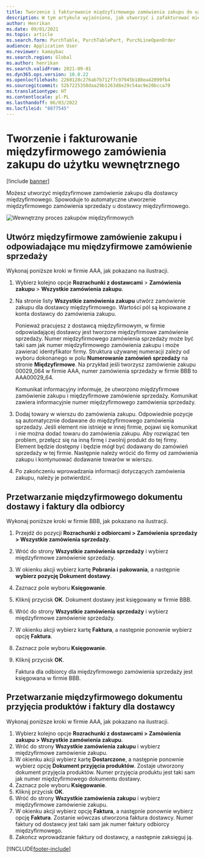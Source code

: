 ```yaml
---
title: Tworzenie i fakturowanie międzyfirmowego zamówienia zakupu do użytku wewnętrznego
description: W tym artykule wyjaśniono, jak utworzyć i zafakturować międzyfirmowe zamówienie zakupu do użytku wewnętrznego
author: Henrikan
ms.date: 09/01/2021
ms.topic: article
ms.search.form: PurchTable, PurchTablePart, PurchLineOpenOrder
audience: Application User
ms.reviewer: kamaybac
ms.search.region: Global
ms.author: henrikan
ms.search.validFrom: 2021-09-01
ms.dyn365.ops.version: 10.0.22
ms.openlocfilehash: 2260128c276ab7b712f7c97945b188ea42099fb4
ms.sourcegitcommit: 52b7225350daa29b1263d8e29c54ac9e20bcca70
ms.translationtype: HT
ms.contentlocale: pl-PL
ms.lasthandoff: 06/03/2022
ms.locfileid: "8877545"
---
```

# <a name="create-and-invoice-an-intercompany-purchase-order-for-internal-use"></a>Tworzenie i fakturowanie międzyfirmowego zamówienia zakupu do użytku wewnętrznego

[!include [banner](../../includes/banner.md)]

Możesz utworzyć międzyfirmowe zamówienie zakupu dla dostawcy międzyfirmowego. Spowoduje to automatyczne utworzenie międzyfirmowego zamówienia sprzedaży u dostawcy międzyfirmowego.

![Wewnętrzny proces zakupów międzyfirmowych](media/intercompanypurchaseprocess.png)

## <a name="create-an-intercompany-purchase-order-and-a-corresponding-intercompany-sales-order"></a>Utwórz międzyfirmowe zamówienie zakupu i odpowiadające mu międzyfirmowe zamówienie sprzedaży

Wykonaj poniższe kroki w firmie AAA, jak pokazano na ilustracji.

1. Wybierz kolejno opcje **Rozrachunki z dostawcami** \> **Zamówienia zakupu** \> **Wszystkie zamówienia zakupu**.
1. Na stronie listy **Wszystkie zamówienia zakupu** utwórz zamówienie zakupu dla dostawcy międzyfirmowego. Wartości pól są kopiowane z konta dostawcy do zamówienia zakupu.

    Ponieważ pracujesz z dostawcą międzyfirmowym, w firmie odpowiadającej dostawcy jest tworzone międzyfirmowe zamówienie sprzedaży. Numer międzyfirmowego zamówienia sprzedaży może być taki sam jak numer międzyfirmowego zamówienia zakupu i może zawierać identyfikator firmy. Struktura używanej numeracji zależy od wyboru dokonanego w polu **Numerowanie zamówień sprzedaży** na stronie **Międzyfirmowe**. Na przykład jeśli tworzysz zamówienie zakupu 00029\_064 w firmie AAA, numer zamówienia sprzedaży w firmie BBB to AAA00029\_64.

    Komunikat informacyjny informuje, że utworzono międzyfirmowe zamówienie zakupu i międzyfirmowe zamówienie sprzedaży. Komunikat zawiera informacyjnie numer międzyfirmowego zamówienia sprzedaży.

1. Dodaj towary w wierszu do zamówienia zakupu. Odpowiednie pozycje są automatycznie dodawane do międzyfirmowego zamówienia sprzedaży. Jeśli element nie istnieje w innej firmie, pojawi się komunikat i nie można dodać towaru do zamówienia zakupu. Aby rozwiązać ten problem, przełącz się na inną firmę i zwolnij produkt do tej firmy. Element będzie dostępny i będzie mógł być dodawany do zamówień sprzedaży w tej firmie. Następnie należy wrócić do firmy od zamówienia zakupu i kontynuować dodawanie towarów w wierszu.
1. Po zakończeniu wprowadzania informacji dotyczących zamówienia zakupu, należy je potwierdzić.

## <a name="process-the-intercompany-packing-slip-and-customer-invoice"></a>Przetwarzanie międzyfirmowego dokumentu dostawy i faktury dla odbiorcy

Wykonaj poniższe kroki w firmie BBB, jak pokazano na ilustracji.

1. Przejdź do pozycji **Rozrachunki z odbiorcami \> Zamówienia sprzedaży \> Wszystkie zamówienia sprzedaży**.
1. Wróć do strony **Wszystkie zamówienia sprzedaży** i wybierz międzyfirmowe zamówienie sprzedaży.
1. W okienku akcji wybierz kartę **Pobrania i pakowania**, a następnie **wybierz pozycję Dokument dostawy**.
1. Zaznacz pole wyboru **Księgowanie**.
1. Kliknij przycisk **OK**. Dokument dostawy jest księgowany w firmie BBB.
1. Wróć do strony **Wszystkie zamówienia sprzedaży** i wybierz międzyfirmowe zamówienie sprzedaży.
1. W okienku akcji wybierz kartę **Faktura**, a następnie ponownie wybierz opcję **Faktura**.
1. Zaznacz pole wyboru **Księgowanie**.
1. Kliknij przycisk **OK**.

    Faktura dla odbiorcy dla międzyfirmowego zamówienia sprzedaży jest księgowana w firmie BBB.

## <a name="process-the-intercompany-product-receipt-and-vendor-invoice"></a>Przetwarzanie międzyfirmowego dokumentu przyjęcia produktów i faktury dla dostawcy

Wykonaj poniższe kroki w firmie AAA, jak pokazano na ilustracji.

1. Wybierz kolejno opcje **Rozrachunki z dostawcami \> Zamówienia zakupu \> Wszystkie zamówienia zakupu**.
1. Wróć do strony **Wszystkie zamówienia zakupu** i wybierz międzyfirmowe zamówienie zakupu.
1. W okienku akcji wybierz kartę **Dostarczone**, a następnie ponownie wybierz opcję **Dokument przyjęcia produktów**. Zostaje utworzony dokument przyjęcia produktów. Numer przyjęcia produktu jest taki sam jak numer międzyfirmowego dokumentu dostawy.
1. Zaznacz pole wyboru **Księgowanie**.
1. Kliknij przycisk **OK**.
1. Wróć do strony **Wszystkie zamówienia zakupu** i wybierz międzyfirmowe zamówienie zakupu.
1. W okienku akcji wybierz opcję **Faktura**, a następnie ponownie wybierz opcję **Faktura**. Zostanie wówczas utworzona faktura dostawcy. Numer faktury od dostawcy jest taki sam jak numer faktury odbiorcy międzyfirmowego.
1. Zakończ wprowadzanie faktury od dostawcy, a następnie zaksięguj ją.

[!INCLUDE[footer-include](../../includes/footer-banner.md)]
